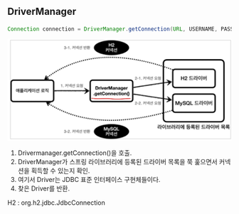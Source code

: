 ## DriverManager

~~~java
Connection connection = DriverManager.getConnection(URL, USERNAME, PASSWORD);
~~~

![drivermanager](../images/DB/drivermanager.png)

1. Drivermanager.getConnection()을 호출.
2. DriverManager가 스프링 라이브러리에 등록된 드라이버 목록을 쭉 훑으면서 커넥션을 획득할 수 있는지 확인.
3. 여기서 Driver는 JDBC 표준 인터페이스 구현체들이다. 
4. 찾은 Driver를 반환.

H2 : org.h2.jdbc.JdbcConnection
